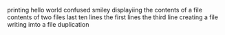 printing hello world
confused smiley
displayiing the contents of a file
contents of two files
last ten lines
the first lines
the third line
creating a file
writing imto a file
duplication
